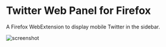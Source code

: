 # Twitter Web Panel for Firefox
A Firefox WebExtension to display mobile Twitter in the sidebar.

![screenshot](https://i.imgur.com/TULsfmN.png)
